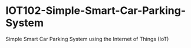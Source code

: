 # IOT102-Simple-Smart-Car-Parking-System
Simple Smart Car Parking System using the Internet of Things (IoT) 
